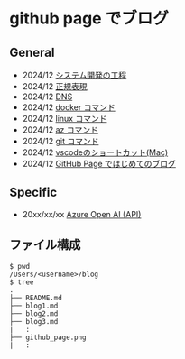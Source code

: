 # github page でブログ

## General

- 2024/12 [システム開発の工程](./blog08process.md)
- 2024/12 [正規表現](./blog07re.md)
- 2024/12 [DNS](./blog06DNS.md)
- 2024/12 [docker コマンド](./blog05docker.md)
- 2024/12 [linux コマンド](./blog05linux.md)
- 2024/12 [az コマンド](./blog04.md)
- 2024/12 [git コマンド](./blog03.md)
- 2024/12 [vscodeのショートカット(Mac)](./blog02.md)
- 2024/12 [GitHub Page ではじめてのブログ](./blog01.md)

## Specific

- 20xx/xx/xx [Azure Open AI (API)](./blogxx.md)

## ファイル構成
```
$ pwd
/Users/<username>/blog
$ tree
.
├── README.md
├── blog1.md
├── blog2.md
├── blog3.md
|   :
├── github_page.png
|   :

```
